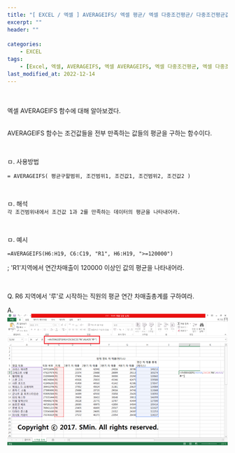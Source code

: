 ```yaml
---
title: "[ EXCEL / 엑셀 ] AVERAGEIFS/ 엑셀 평균/ 엑셀 다중조건평균/ 다중조건평균값/ 엑셀 AVERAGE함수/ 엑셀 AVERAGEIFS함수"
excerpt: ""
header: ""

categories:
    - EXCEL
tags:
    - [Excel, 엑셀, AVERAGEIFS, 엑셀 AVERAGEIFS, 엑셀 다중조건평균, 엑셀 다중조건평균값, 다중조건평균값]
last_modified_at: 2022-12-14
---
```


<br><br>
엑셀 AVERAGEIFS 함수에 대해 알아보겠다.
<br><br>

AVERAGEIFS 함수는 조건값들을 전부 만족하는 값들의 평균을 구하는 함수이다.

<br>

ㅁ. 사용방법
```
= AVERAGEIFS( 평균구할범위, 조건범위1, 조건값1, 조건범위2, 조건값2 )
```

<br>

ㅁ. 해석 <br>
``
각 조건범위내에서 조건값 1과 2를 만족하는 데이터의 평균을 나타내어라.
``

<br>

ㅁ. 예시
```
=AVERAGEIFS(H6:H19, C6:C19, "R1", H6:H19, ">=120000")
```
; 'R1'지역에서 연간차매출이 120000 이상인 값의 평균을 나타내어라.

<br>

Q. R6 지역에서 '루'로 시작하는 직원의 평균 연간 차매출총계를 구하여라.

A.
![](/upload/excel/12_averageIFS/00.png)
